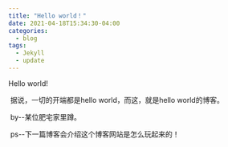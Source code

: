 ```yaml
---
title: "Hello world！"
date: 2021-04-18T15:34:30-04:00
categories:
  - blog
tags:
  - Jekyll
  - update
---
```


Hello world!

​	据说，一切的开端都是hello world，而这，就是hello world的博客。

​	by--某位肥宅家里蹲。

​	ps--下一篇博客会介绍这个博客网站是怎么玩起来的！